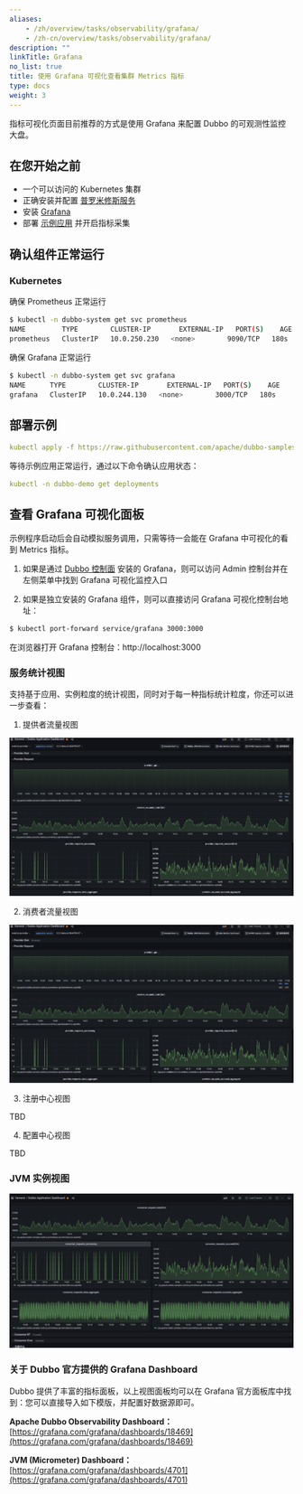```yaml
---
aliases:
    - /zh/overview/tasks/observability/grafana/
    - /zh-cn/overview/tasks/observability/grafana/
description: ""
linkTitle: Grafana
no_list: true
title: 使用 Grafana 可视化查看集群 Metrics 指标
type: docs
weight: 3
---
```


指标可视化页面目前推荐的方式是使用 Grafana 来配置 Dubbo 的可观测性监控大盘。

## 在您开始之前
- 一个可以访问的 Kubernetes 集群
- 正确安装并配置 [普罗米修斯服务](/zh-cn/overview/reference/integrations/prometheus/#安装)
- 安装 [Grafana](/zh-cn/overview/reference/integrations/grafana/)
- 部署 [示例应用](https://github.com/apache/dubbo-samples/tree/master/4-governance/dubbo-samples-metrics-spring-boot) 并开启指标采集

## 确认组件正常运行

### Kubernetes
确保 Prometheus 正常运行

```sh
$ kubectl -n dubbo-system get svc prometheus
NAME         TYPE        CLUSTER-IP       EXTERNAL-IP   PORT(S)    AGE
prometheus   ClusterIP   10.0.250.230   <none>        9090/TCP   180s
```

确保 Grafana 正常运行

```sh
$ kubectl -n dubbo-system get svc grafana
NAME      TYPE        CLUSTER-IP       EXTERNAL-IP   PORT(S)    AGE
grafana   ClusterIP   10.0.244.130   <none>        3000/TCP   180s
```

## 部署示例

```yaml
kubectl apply -f https://raw.githubusercontent.com/apache/dubbo-samples/master/4-governance/dubbo-samples-metrics-spring-boot/Deployment.yml
```

等待示例应用正常运行，通过以下命令确认应用状态：
```yaml
kubectl -n dubbo-demo get deployments
```

## 查看 Grafana 可视化面板

示例程序启动后会自动模拟服务调用，只需等待一会能在 Grafana 中可视化的看到 Metrics 指标。
1. 如果是通过 [Dubbo 控制面](../../../reference/admin/architecture/) 安装的 Grafana，则可以访问 Admin 控制台并在左侧菜单中找到 Grafana 可视化监控入口

2. 如果是独立安装的 Grafana 组件，则可以直接访问 Grafana 可视化控制台地址：

```sh
$ kubectl port-forward service/grafana 3000:3000
```

在浏览器打开 Grafana 控制台：http://localhost:3000

### 服务统计视图
支持基于应用、实例粒度的统计视图，同时对于每一种指标统计粒度，你还可以进一步查看：

1. 提供者流量视图

![grafana-dashboard-1.png](/imgs/v3/advantages/grafana-dashboard-1.png)

2. 消费者流量视图

![grafana-dashboard-1.png](/imgs/v3/advantages/grafana-dashboard-1.png)

3. 注册中心视图

TBD

4. 配置中心视图

TBD

### JVM 实例视图

![grafana-dashboard-2.png](/imgs/v3/advantages/grafana-dashboard-2.png)

### 关于 Dubbo 官方提供的 Grafana Dashboard

Dubbo 提供了丰富的指标面板，以上视图面板均可以在 Grafana 官方面板库中找到：您可以直接导入如下模版，并配置好数据源即可。

**Apache Dubbo Observability Dashboard：**  [https://grafana.com/grafana/dashboards/18469](https://grafana.com/grafana/dashboards/18469)

**JVM (Micrometer) Dashboard：** [https://grafana.com/grafana/dashboards/4701](https://grafana.com/grafana/dashboards/4701)
